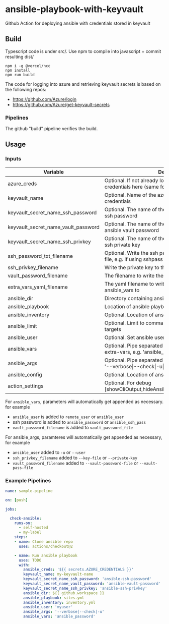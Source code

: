 # ansible-playbook-with-keyvault
Github Action for deploying ansible with credentials stored in keyvault

## Build

Typescript code is under src/.  Use npm to compile into javascript + commit resulting dist/

    npm i -g @vercel/ncc
    npm install
    npm run build

The code for logging into azure and retrieving keyvault secrets is based on the following repos:

- https://github.com/Azure/login
- https://github.com/Azure/get-keyvault-secrets

### Pipelines

The github "build" pipeline verifies the build.

## Usage

### Inputs

| Variable | Description |
|----------|-------------|
| azure_creds | Optional.  If not already logged into azure, specify credentials here (same format as azure login action) |
| keyvault_name | Optional.  Name of the azure key vault containing ansible credentials |
| keyvault_secret_name_ssh_password | Optional. The name of the key vault secret that holds the ssh password |
| keyvault_secret_name_vault_password | Optional.  The name of the key vault secret that holds the ansible vault password |
| keyvault_secret_name_ssh_privkey | Optional. The name of the key vault secret that holds the ssh private key |
| ssh_password_txt_filename | Optional.  Write the ssh password to this temporary text file, e.g. if using sshpass |
| ssh_privkey_filename | Write the private key to this filename |
| vault_password_filename | The filename to write the vault password to |
| extra_vars_yaml_filename | The yaml filename to write extra variables specified in ansible_vars to |
| ansible_dir | Directory containing ansible code |
| ansible_playbook | Location of ansible playbook, e.g. site.yml |
| ansible_inventory | Optional.  Location of ansible inventory |
| ansible_limit | Optional. Limit to comma separated set of hosts or targets |
| ansible_user | Optional.  Set ansible username |
| ansible_vars | Optional.  Pipe separated list of additional vars for --extra-vars, e.g. 'ansible_user\|ansible_password' |
| ansible_args | Optional.  Pipe separated list of command line args, e.g. '--verbose\|--check\|-u\|-e abc=def' |
| ansible_config | Optional.  Location of ansible configuration file |
| action_settings | Optional.  For debug [showCliOutput,hideAnsibleOutput,noCleanup,noAnsible] |

For `ansible_vars`, parameters will automatically get appended as necessary. for example
- `ansible_user` is added to `remote_user` or `ansible_user`
- ssh password is added to `ansible_password` or `ansible_ssh_pass`
- `vault_password_filename` is added to `vault_password_file`

For ansible_args, paramteres will automatically get appended as necessary, for example
- `ansible_user` added to `-u` or `--user`
- `ssh_privkey_filename` added to `--key-file` or `--private-key`
- `vault_password_filename` added to `--vault-password-file` or `--vault-pass-file`

### Example Pipelines

```yaml
name: sample-pipeline

on: [push]

jobs:

  check-ansible:
    runs-on: 
      - self-hosted
      - my-label
    steps:
    - name: Clone ansible repo
      uses: actions/checkout@2

    - name: Run ansible playbook
      uses: TODO
      with:
        ansible_creds: '${{ secrets.AZURE_CREDENTIALS }}'
        keyvault_name: my-keyvault-name
        keyvault_secret_nane_ssh_password: 'ansible-ssh-password'
        keyvault_secret_name_vault_password: 'ansible-vault-password'
        keyvault_secret_name_ssh_privkey: 'ansible-ssh-privkey'
        ansible_dir: ${{ github.workspace }}
        ansible_playbook: sites.yml
        ansible_inventory: inventory.yml
        ansible_user: 'myuser'
        ansible_args: '--verbose|--check|-u'
        ansible_vars: 'ansible_password'
```
